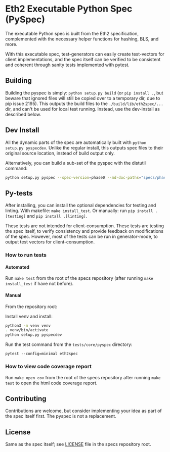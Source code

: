 # Eth2 Executable Python Spec (PySpec)

The executable Python spec is built from the Eth2 specification, 
 complemented with the necessary helper functions for hashing, BLS, and more.

With this executable spec,
 test-generators can easily create test-vectors for client implementations,
 and the spec itself can be verified to be consistent and coherent through sanity tests implemented with pytest.

## Building

Building the pyspec is simply: `python setup.py build`
 (or `pip install .`, but beware that ignored files will still be copied over to a temporary dir, due to pip issue 2195).
This outputs the build files to the `./build/lib/eth2spec/...` dir, and can't be used for local test running. Instead, use the dev-install as described below. 

## Dev Install

All the dynamic parts of the spec are automatically built with `python setup.py pyspecdev`.
Unlike the regular install, this outputs spec files to their original source location, instead of build output only.

Alternatively, you can build a sub-set of the pyspec with the distutil command: 
```bash
python setup.py pyspec --spec-version=phase0 --md-doc-paths="specs/phase0/beacon-chain.md specs/phase0/fork-choice.md" --out-dir=my_spec_dir
```

## Py-tests

After installing, you can install the optional dependencies for testing and linting.
With makefile: `make install_test`.
Or manually: run `pip install .[testing]` and `pip install .[linting]`.

These tests are not intended for client-consumption.
These tests are testing the spec itself, to verify consistency and provide feedback on modifications of the spec.
However, most of the tests can be run in generator-mode, to output test vectors for client-consumption.

### How to run tests

#### Automated

Run `make test` from the root of the specs repository (after running `make install_test` if have not before).

#### Manual

From the repository root:

Install venv and install:
```bash
python3 -m venv venv
. venv/bin/activate
python setup.py pyspecdev
```

Run the test command from the `tests/core/pyspec` directory:
```
pytest --config=minimal eth2spec
```

### How to view code coverage report

Run `make open_cov` from the root of the specs repository after running `make test` to open the html code coverage report.


## Contributing

Contributions are welcome, but consider implementing your idea as part of the spec itself first.
The pyspec is not a replacement.


## License

Same as the spec itself; see [LICENSE](../../../LICENSE) file in the specs repository root.
